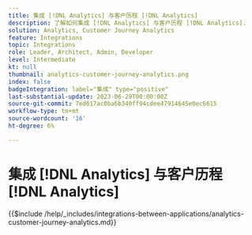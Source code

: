 ```yaml
---
title: 集成 [!DNL Analytics] 与客户历程 [!DNL Analytics]
description: 了解如何集成 [!DNL Analytics] 与客户历程 [!DNL Analytics].
solution: Analytics, Customer Journey Analytics
feature: Integrations
topic: Integrations
role: Leader, Architect, Admin, Developer
level: Intermediate
kt: null
thumbnail: analytics-customer-journey-analytics.png
index: false
badgeIntegration: label="集成" type="positive"
last-substantial-update: 2023-06-29T00:00:00Z
source-git-commit: 7ed617ac0ba6b340ff94cdee47914645e0ec6615
workflow-type: tm+mt
source-wordcount: '16'
ht-degree: 6%

---
```



# 集成 [!DNL Analytics] 与客户历程 [!DNL Analytics]

{{$include /help/_includes/integrations-between-applications/analytics-customer-journey-analytics.md}}
